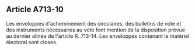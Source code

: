 Article A713-10
----
Les enveloppes d'acheminement des circulaires, des bulletins de vote et des
instruments nécessaires au vote font mention de la disposition prévue au dernier
alinéa de l'article R. 713-14. Les enveloppes contenant le matériel électoral
sont closes.
